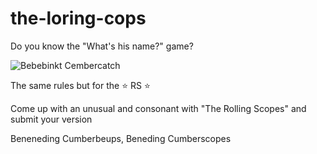 # the-loring-cops

Do you know the "What's his name?" game?

![Bebebinkt Cembercatch](https://images.indianexpress.com/2015/09/benedict-cumberbatch-759.jpg)


The same rules but for the :star: RS :star:

Come up with an unusual and consonant with "The Rolling Scopes" and submit your version

Beneneding Cumberbeups,
Beneding Cumberscopes
